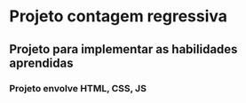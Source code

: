 # Projeto contagem regressiva
## Projeto para implementar as habilidades aprendidas
### Projeto envolve HTML, CSS, JS